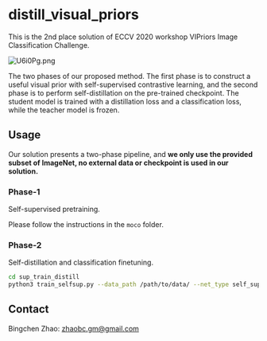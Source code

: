 # distill_visual_priors

This is the 2nd place solution of ECCV 2020 workshop VIPriors Image Classification Challenge.

![U6i0Pg.png](https://s1.ax1x.com/2020/07/17/U6i0Pg.png)

The two phases of our proposed method. The first phase is to construct a useful visual prior with self-supervised contrastive learning, and the second phase is to perform self-distillation on the pre-trained checkpoint. The student model is trained with a distillation loss and a classification loss, while the teacher model is frozen.	


## Usage

Our solution presents a two-phase pipeline, and **we only use the provided subset of ImageNet, no external data or checkpoint is used in our solution.**

### Phase-1

Self-supervised pretraining.

Please follow the instructions in the `moco` folder.

### Phase-2

Self-distillation and classification finetuning.

```bash
cd sup_train_distill
python3 train_selfsup.py --data_path /path/to/data/ --net_type self_sup_r50 --input-res 448 --pretrained /path/to/unsupervise_pretrained_checkpoint --save_path /path/to/save --batch_size 256 --autoaug --label_smooth
```

## Contact

Bingchen Zhao: zhaobc.gm@gmail.com

